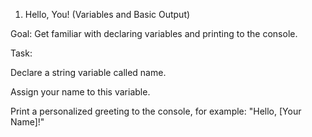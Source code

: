 1. Hello, You! (Variables and Basic Output)

Goal: Get familiar with declaring variables and printing to the console.

Task:

Declare a string variable called name.

Assign your name to this variable.

Print a personalized greeting to the console, for example: "Hello, [Your Name]!"
